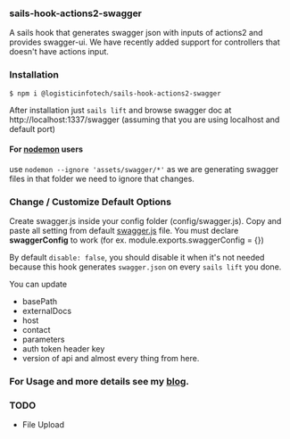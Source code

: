 ### sails-hook-actions2-swagger

A sails hook that generates swagger json with inputs of actions2 and provides swagger-ui.
We have recently added support for controllers that doesn't have actions input.

### Installation

```
$ npm i @logisticinfotech/sails-hook-actions2-swagger
```

After installation just `sails lift` and browse swagger doc at
http://localhost:1337/swagger (assuming that you are using localhost and default port)

#### For [nodemon](https://nodemon.io/) users
use `nodemon --ignore 'assets/swagger/*'` as we are generating swagger files in that folder we need to ignore that changes.

### Change / Customize Default Options

Create swagger.js inside your config folder (config/swagger.js). Copy and paste all setting from default [swagger.js](https://github.com/logisticinfotech/sails-hook-actions2-swagger/blob/master/swagger.js) file.
You must declare **swaggerConfig** to work (for ex. module.exports.swaggerConfig = {})

By default `disable: false`, you should disable it when it's not needed because this hook generates `swagger.json` on every `sails lift` you done.

You can update
- basePath
- externalDocs
- host
- contact
- parameters
- auth token header key
- version of api
  and almost every thing from here.

### For Usage and more details see my [blog](https://www.logisticinfotech.com/blog/sails-hook-actions2-swagger-generator).

### TODO
- File Upload
